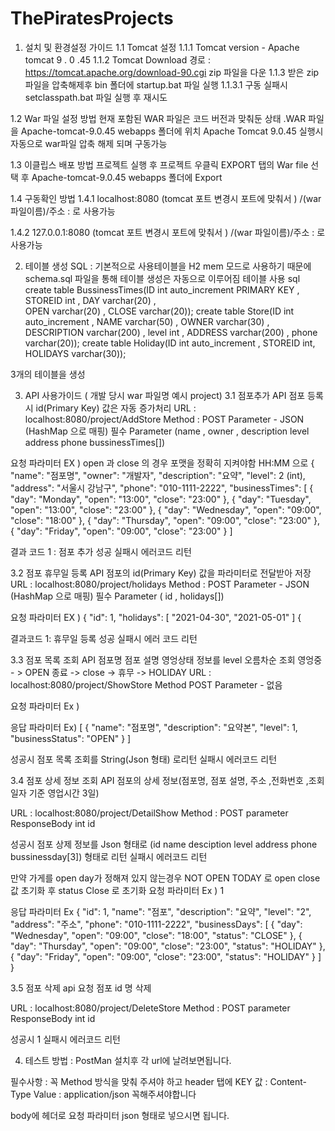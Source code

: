 # ThePiratesProjects

1. 설치 및 환경설정 가이드
 1.1 Tomcat 설정 
  1.1.1 Tomcat version - Apache tomcat 9 . 0 .45
  1.1.2 Tomcat Download 경로 : https://tomcat.apache.org/download-90.cgi zip 파일을 다운
  1.1.3 받은 zip 파일을 압축해제후 bin 폴더에 startup.bat 파일 실행
   1.1.3.1 구동 실패시 setclasspath.bat 파일 실행 후 재시도
  
 1.2 War 파일 설정 방법
 현재 포함된 WAR 파일은 코드 버전과 맞춰둔 상태 .WAR 파일을 Apache-tomcat-9.0.45 webapps 폴더에 위치
 Apache Tomcat 9.0.45 실행시 자동으로 war파일 압축 해제 되며 구동가능
 
 1.3 이클립스 배포 방법
  프로젝트 실행 후 프로젝트 우클릭 EXPORT 탭의 War file 선택 후 Apache-tomcat-9.0.45 webapps 폴더에 Export


1.4 구동확인 방법 
 1.4.1 localhost:8080 (tomcat 포트 변경시 포트에 맞춰서 ) /(war 파일이름)/주소 : 로 사용가능
 
 1.4.2 127.0.0.1:8080 (tomcat 포트 변경시 포트에 맞춰서 ) /(war 파일이름)/주소 : 로 사용가능




2. 테이블 생성 SQL : 
기본적으로 사용테이블을 H2 mem 모드로 사용하기 때문에 schema.sql 파일을 통해 테이블 생성은 자동으로 이루어짐
테이블 사용 sql 
create table BussinessTimes(ID int auto_increment PRIMARY KEY , 
                            STOREID int , DAY varchar(20) ,  
                            OPEN varchar(20) , CLOSE varchar(20));
create table Store(ID int auto_increment , NAME varchar(50) , OWNER varchar(30)
				, DESCRIPTION varchar(200) , level int , ADDRESS varchar(200) , phone varchar(20));
create table Holiday(ID int auto_increment , STOREID int, HOLIDAYS varchar(30));


3개의 테이블을 생성




3. API 사용가이드 ( 개발 당시 war 파일명 예시 project)
 3.1 점포추가 API  점포 등록시 id(Primary Key) 값은 자동 증가처리 
 URL : localhost:8080/project/AddStore
 Method : POST
 Parameter - JSON (HashMap 으로 매핑)
 필수 Parameter (name , owner , description level address phone bussinessTimes[])
 
 요청 파라미터 EX ) open 과 close 의 경우 포맷을 정확히 지켜야함 HH:MM 으로
 {
  "name": "점포명",
  "owner": "개발자",
  "description": "요약",
  "level": 2 (int),
  "address": "서울시 강남구",
  "phone": "010-1111-2222",
  "businessTimes": [
  {
    "day": "Monday",
    "open": "13:00",
    "close": "23:00"
   },
   {
     "day": "Tuesday",
     "open": "13:00",
     "close": "23:00"
   },
   {
     "day": "Wednesday",
     "open": "09:00",
     "close": "18:00"
   },
   {
     "day": "Thursday",
     "open": "09:00",
     "close": "23:00"
   },
   {
     "day": "Friday",
     "open": "09:00",
     "close": "23:00"
   }
   ]
   
 
 결과 코드 
 1 : 점포 추가 성공
 실패시 에러코드 리턴 
 
 
 3.2 점포 휴무일 등록 API 점포의 id(Primary Key) 값을 파라미터로 전달받아 저장
 URL : localhost:8080/project/holidays
 Method : POST
 Parameter - JSON (HashMap 으로 매핑)
 필수 Parameter ( id , holidays[])
 
 요청 파라미터 EX )
 {
   "id": 1,
   "holidays": [
     "2021-04-30",
     "2021-05-01"
    ]
 {

 
 결과코드 
 1:  휴무일 등록 성공
 실패시 에러 코드 리턴 
 
 3.3 점포 목록 조회 API 점포명 점포 설명 영엉상태 정보를 level 오름차순 조회 
 영엉중 - > OPEN  종료 -> close -> 휴무 -> HOLIDAY
  URL : localhost:8080/project/ShowStore
  Method POST
  Parameter - 없음
  
  요청 파라미터 Ex )
  
  응답 파라미터 Ex)
 [
   {
     "name": "점포명",
     "description": "요약본",
     "level": 1,
     "businessStatus": "OPEN"
    }
]

  
  성공시 점포 목록 조회를 String(Json 형태) 로리턴
  실패시 에러코드 리턴
 
 3.4 점포 상세 정보 조회 API 점포의 상세 정보(점포명, 점포 설명, 주소 ,전화번호 ,조회 일자 기준 영업시간 3일)
 
 URL : localhost:8080/project/DetailShow
 Method : POST
 parameter ResponseBody int id 
 
 성공시 점포 상제 정보를 Json 형태로 (id name desciption level address phone bussinessday[3]) 형태로 리턴
 실패시 에러코드 리턴
 
 만약 가게를 open day가 정해져 있지 않는경우 NOT OPEN TODAY 로 open close 값 초기화 후 status Close 로 초기화
 요청 파라미터 Ex ) 1 
 
 응답 파라미터 Ex
 {
   "id": 1,
   "name": "점포",
   "description": "요약",
   "level": "2",
   "address": "주소",
   "phone": "010-1111-2222",
   "businessDays": [
   {
   "day": "Wednesday",
   "open": "09:00",
   "close": "18:00",
   "status": "CLOSE"
   },
   {
   "day": "Thursday",
  "open": "09:00",
   "close": "23:00",
   "status": "HOLIDAY"
   },
   {
   "day": "Friday",
   "open": "09:00",
   "close": "23:00",
   "status": "HOLIDAY"
   }
   ]
  }

 3.5 점포 삭제 api 요청 점포 id 명 삭제
 
 URL : localhost:8080/project/DeleteStore
 Method : POST
 parameter ResponseBody int id 
 
 성공시 1 
 실패시 에러코드 리턴
 
 
 
 4. 테스트 방법 : 
 PostMan 설치후 각 url에 날려보면됩니다. 
 
 필수사항 : 꼭 Method 방식을 맞춰 주셔야 하고 
 header 탭에 KEY 값 : Content-Type  Value : application/json 꼭해주셔야합니다
 
 body에 헤더로 요청 파라미터 json 형태로 넣으시면 됩니다. 
 
 
 

 

